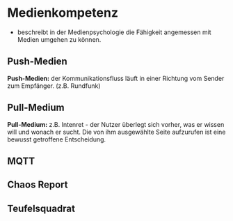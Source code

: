 # Medienkompetenz
+ beschreibt in der Medienpsychologie die Fähigkeit angemessen mit Medien umgehen zu können.

## Push-Medien
**Push-Medien:** der Kommunikationsfluss läuft in einer Richtung vom Sender zum Empfänger. (z.B. Rundfunk)

## Pull-Medium
**Pull-Medium:** z.B. Intenret - der Nutzer überlegt sich vorher, was er wissen will und wonach er sucht. Die von ihm ausgewählte
Seite aufzurufen ist eine bewusst getroffene Entscheidung.

## MQTT
## Chaos Report
## Teufelsquadrat
